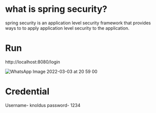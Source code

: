 
# what is spring security?
spring security is an application level security framework that provides ways to to apply application level security to the application.


 # Run
 http://localhost:8080/login
 
  ![WhatsApp Image 2022-03-03 at 20 59 00](https://user-images.githubusercontent.com/77096852/156603573-c52350a4-3a20-4990-9946-de16b591842d.jpeg)
 
 # Credential 
 Username- knoldus
 password- 1234
